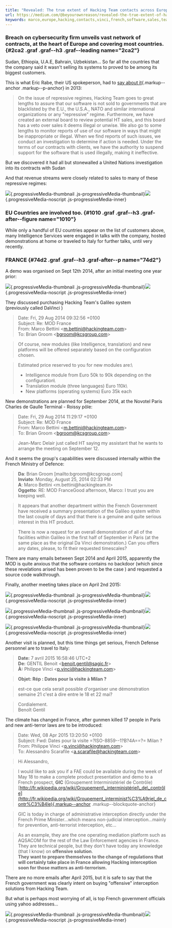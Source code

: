 ```yaml
---
title: "Revealed: The true extent of Hacking Team contacts across Europe."
url: https://medium.com/@beyourownreason/revealed-the-true-extent-of-hacking-team-contacts-across-europe-dc04e5bdde2
keywords: marco,europe,hacking,contacts,vinci,french,software,sales,team,revealed,2015,extent,mod,repressive,interception,true
---
```

### Breach on cybersecurity firm unveils vast network of contracts, at the heart of Europe and covering most countries. {#2ca2 .graf .graf--h3 .graf--leading name="2ca2"}

Sudan, Ethiopia, U.A.E, Bahrain, Uzbekistan... So far all the countries that the company said it wasn't selling its systems to proved to be among its biggest customers.

This is what Eric Rabe, their US spokeperson, had to [say about it](http://www.cnet.com/news/meet-the-corporate-enemies-of-the-internet-for-2013/){.markup--anchor .markup--p-anchor} in 2013:

> On the issue of repressive regimes, Hacking Team goes to great lengths to assure that our software is not sold to governments that are blacklisted by the E.U., the U.S.A., NATO and similar international organizations or any "repressive" regime. Furthermore, we have created an external board to review potential HT sales, and this board has a veto over sales it deems illegal or unwise. We also go to some lengths to monitor reports of use of our software in ways that might be inappropriate or illegal. When we find reports of such issues, we conduct an investigation to determine if action is needed. Under the terms of our contracts with clients, we have the authority to suspend support for the software that is used illegally, making it ineffective.

But we discovered it had all but stonewalled a United Nations investigation into its contracts with Sudan

And that revenue streams were closely related to sales to many of these repressive regimes:

![](https://cdn-images-1.medium.com/freeze/max/60/1*_dmC8psxc4aol4kY4ms-hw.png?q=20){.progressiveMedia-thumbnail .js-progressiveMedia-thumbnail}![](https://cdn-images-1.medium.com/max/1600/1*_dmC8psxc4aol4kY4ms-hw.png){.progressiveMedia-noscript .js-progressiveMedia-inner}

### EU Countries are involved too. {#1010 .graf .graf--h3 .graf-after--figure name="1010"}

While only a handful of EU countries appear on the list of customers above, many Intelligence Services were engaged in talks with the company, hosted demonstrations at home or traveled to Italy for further talks, until very recently.

### FRANCE {#74d2 .graf .graf--h3 .graf-after--p name="74d2"}

A demo was organised on Sept 12th 2014, after an initial meeting one year prior:

![](https://cdn-images-1.medium.com/freeze/max/60/1*g0kWvpmfEwPhH2LXAVMeLA.png?q=20){.progressiveMedia-thumbnail .js-progressiveMedia-thumbnail}![](https://cdn-images-1.medium.com/max/1600/1*g0kWvpmfEwPhH2LXAVMeLA.png){.progressiveMedia-noscript .js-progressiveMedia-inner}

They discussed purchasing Hacking Team's Galileo system\
(previously called DaVinci )

> Date: Fri, 29 Aug 2014 09:32:56 +0100\
> Subject: Re: MOD France\
> From: Marco Bettini \<<m.bettini@hackingteam.com>\>\
> To: Brian Groom \<<bgroom@kcsgroup.com>\>

> Of course, new modules (like Intelligence, translation) and new platforms will be offered separately based on the configuration chosen.

> Estimated price reserved to you for new modules are:\
> - Intelligence module from Euro 50k to 90k depending on the configuration\
> - Translation module (three languages) Euro 110k\
> - New platforms (operating systems) Euro 35k each

New demonstrations are planned for September 2014, at the Novotel Paris Charles de Gaulle Terminal - Roissy pôle:

> Date: Fri, 29 Aug 2014 11:29:17 +0100\
> Subject: Re: MOD France\
> From: Marco Bettini \<<m.bettini@hackingteam.com>\>\
> To: Brian Groom \<<bgroom@kcsgroup.com>\>

> Jean-Marc Delair just called HT saying my assistant that he wants to arrange the meeting on September 12.

And it seems the group's capabilities were discussed internally within the French Ministry of Defence:

> **Da**: Brian Groom \[mailto:bgroom\@kcsgroup.com\]\
> **Inviato**: Monday, August 25, 2014 02:33 PM\
> **A**: Marco Bettini \<m.bettini\@hackingteam.it\>\
> **Oggetto**: RE: MOD FranceGood afternoon, Marco: I trust you are keeping well.

> It appears that another department within the French Government have received a summary presentation of the Galileo system within the last couple of days and that there is a genuine and quite serious interest in this HT product.

> There is now a request for an overall demonstration of all of the facilities within Galileo in the first half of September in Paris (at the same place as the original Da Vinci demonstration.) Can you offers any dates, please, to fit their requested timescales?

There are many emails between Sept 2014 and April 2015, apparently the MOD is quite anxious that the software contains no backdoor (which since these revelations arised has been proven to be the case ) and requested a source code walkthrough.

Finally, another meeting takes place on April 2nd 2015:

![](https://cdn-images-1.medium.com/freeze/max/60/1*JtBQQQ2OsW0xjYtWfFTAaQ.png?q=20){.progressiveMedia-thumbnail .js-progressiveMedia-thumbnail}![](https://cdn-images-1.medium.com/max/1600/1*JtBQQQ2OsW0xjYtWfFTAaQ.png){.progressiveMedia-noscript .js-progressiveMedia-inner}

![](https://cdn-images-1.medium.com/freeze/max/60/1*NVkaUzNII3-Gp7-9BFVihg.png?q=20){.progressiveMedia-thumbnail .js-progressiveMedia-thumbnail}![](https://cdn-images-1.medium.com/max/1600/1*NVkaUzNII3-Gp7-9BFVihg.png){.progressiveMedia-noscript .js-progressiveMedia-inner}

![](https://cdn-images-1.medium.com/freeze/max/60/1*xG0daU6ksWdA3I-_iaouGw.png?q=20){.progressiveMedia-thumbnail .js-progressiveMedia-thumbnail}![](https://cdn-images-1.medium.com/max/1600/1*xG0daU6ksWdA3I-_iaouGw.png){.progressiveMedia-noscript .js-progressiveMedia-inner}

Another visit is planned, but this time things get serious, French Defense personnel are to travel to Italy:

> **Date:** 7 avril 2015 16:58:46 UTC+2\
> **De:** GENTIL Benoit \<<benoit.gentil@sagic.fr>\>\
> **À:** Philippe Vinci \<<p.vinci@hackingteam.com>\>

> **Objet: Rép : Dates pour la visite à Milan ?**

> est-ce que cela serait possible d'organiser une démonstration semaine 21 c'est à dire entre le 18 et 22 mai?

> Cordialement.\
> Benoît Gentil

The climate has changed in France, after gunmen killed 17 people in Paris and new anti-terror laws are to be introduced:

> Date: Wed, 08 Apr 2015 13:20:50 +0100\
> Subject: Fwd: Dates pour la visite =?ISO-8859--1?B?4A==?= Milan ?\
> From: Philippe Vinci \<<p.vinci@hackingteam.com>\>\
> To: Alessandro Scarafile \<<a.scarafile@hackingteam.com>\>

> Hi Alessandro,

> I would like to ask you if a FAE could be available during the week of May 18 to make a complete product presentation and demo to a French prospect, **GIC** (Groupement Interministériel de Contrôle)\
> [http://fr.wikipedia.org/wiki/Groupement\_interministériel\_de\_contrôle](http://fr.wikipedia.org/wiki/Groupement_interminist%C3%A9riel_de_contr%C3%B4le){.markup--anchor .markup--blockquote-anchor}

> GIC is today in charge of administrative interception directly under the French Prime Minister...which means non-judicial interception...mainly for prevention, anti-terrorist interception, etc...

> As an example, they are the one operating mediation platform such as AQSACOM for the rest of the Law Enforcement agencies in France. They are technical people, but they don't have today any knowledge (that I know) on **offensive solution**.\
> **They want to prepare themselves to the change of regulations that will certainly take place in France allowing Hacking interception soon for those matters as anti-terrorism.**

There are no more emails after April 2015, but it is safe to say that the French government was clearly intent on buying "offensive" interception solutions from Hacking Team.

But what is perhaps most worrying of all, is top French government officials using yahoo addresses...

![](https://cdn-images-1.medium.com/freeze/max/60/1*qSbP0pa659IETd2ob-5x0A.png?q=20){.progressiveMedia-thumbnail .js-progressiveMedia-thumbnail}![](https://cdn-images-1.medium.com/max/1600/1*qSbP0pa659IETd2ob-5x0A.png){.progressiveMedia-noscript .js-progressiveMedia-inner}
